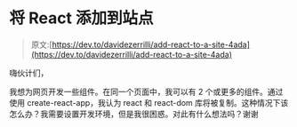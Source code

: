 # 将 React 添加到站点

> 原文:[https://dev.to/davidezerrilli/add-react-to-a-site-4ada](https://dev.to/davidezerrilli/add-react-to-a-site-4ada)

嗨伙计们，

我想为网页开发一些组件。在同一个页面中，我可以有 2 个或更多的组件。通过使用 create-react-app，我认为 react 和 react-dom 库将被复制。这种情况下该怎么办？我需要设置开发环境，但是我很困惑。对此有什么想法吗？谢谢